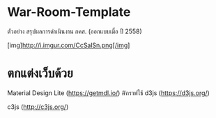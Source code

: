 # War-Room-Template
ตัวอย่าง สรุปผลการดำเนินงาน กคส.   (ออกแบบเมื่อ ปี 2558)

[img]http://i.imgur.com/CcSalSn.png[/img]
# ตกแต่งเว็บด้วย
Material Design Lite  (https://getmdl.io/)
#กราฟใช้
d3js  (https://d3js.org/)

c3js  (http://c3js.org/)

